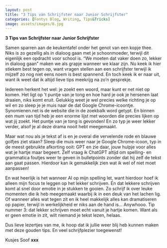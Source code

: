 ```yaml
---
layout: post
title: "3 Tips van Schrijfster naar Junior Schrijfster"
categories: [Fontys Blog, Writing, Tips&Tricks]
image: assets/images/8.jpg
---
```


**3 Tips van Schrijfster naar Junior Schrijfster**


Samen sparren aan de keukentafel onder het genot van een kopje thee. Niks is zo gezellig als in dialoog gaan met je schoonmoeder, terwijl dit eigenlijk een opdracht voor school is. “We moeten dat vaker doen zo, lekker in dialoog gaan” maken we als grapje wanneer we klaar zijn. Nu keek ik hier stiekem best tegen op, want vragen stellen aan een schrijfster terwijl ik mijzelf zo nog niet eens noem is best spannend. En toch keek ik er naar uit, want ik weet dat ik altijd lieve tips meekrijg na zo’n gesprekje. 

Iedereen herkent het wel: je zoekt een woord, maar kunt er net niet op komen. Het ligt op ’t puntje van je tong en hoe hard je ook je hersenen laat draaien, niks komt eruit. Gelukkig weet je wel precies welke richting je op wil en zo sleep je je muis naar de dat Google Chrome-icoontje. Synomienen.net is de website die in de zoekbalk word getypt. En binnen een mum van tijd heb je een enorme lijst met woorden die precies lijken op wat jij zoekt. Het puntje van je tong is gevonden! En zo typ je weer lekker verder, alsof je al deze drama nooit hebt meegemaakt.

Maar wat nou als je tekst af is en je overal die vervelende rode en blauwe golfjes ziet staan? Sleep die muis weer naar je Google Chrome-icoon, typ in de meest gebruikte afkorting ooit: GPT en zie daar, jouw hulpje voor alles wat je hartje maar begeert. Zelf vraag ik ChatGPT altijd om spelling- en grammatica foutjes weer te geven in bulletpoints zonder dat hij zelf de tekst aan gaat passen. Hierdoor kan ik gemakkelijk zien wat ik wel of niet moet aanpassen!

En wat heerlijk is het wanneer AI op mijn spelling let, want hierdoor hoef ik alleen mijn focus te leggen op het lekker schrijven. En dat lekkere schrijven komt al snel door emotie in je stukken te gooien. Zo schrijf ik over leuke momenten die ik heb meegemaakt waarbij ik in een deuk van het lachen lig. Of wanneer alles wat tegen zit en ik heel makkelijk alles kan dramatiseren op papier, terwijl in werkelijkheid er niks aan de hand is… Anywhooo. Tip nummer 3: dat lekker schrijven moet echt vanuit je hartje komen. Want als er geen emotie in zit, wilt niemand je tekst lezen, helaas.


Dus lieve lezertjes van me, ik hoop dat ik jullie weer blij heb kunnen maken met deze gouden tips. En veel schrijfplezier toegewenst!

Kusjes Soof **xxx**

